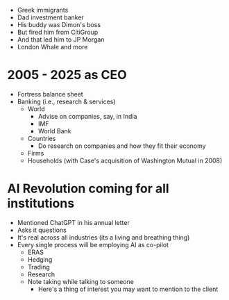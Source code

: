 - Greek immigrants
- Dad investment banker
- His buddy was Dimon's boss
- But fired him from CitiGroup
- And that led him to JP Morgan
- London Whale and more

# 2005 - 2025 as CEO

- Fortress balance sheet
- Banking (i.e., research & services)
   - World
      - Advise on companies, say, in India
      - IMF
      - World Bank
   - Countries
      - Do research on companies and how they fit their economy 
   - Firms
   - Households (with Case's acquisition of Washington Mutual in 2008) 

# AI Revolution coming for all institutions

- Mentioned ChatGPT in his annual letter
- Asks it questions
- It's real across all industries (its a living and breathing thing)
- Every single process will be employing AI as co-pilot
   - ERAS
   - Hedging
   - Trading
   - Research
   - Note taking while talking to someone
      - Here's a thing of interest you may want to mention to the client 
